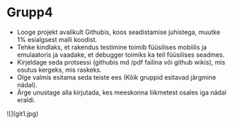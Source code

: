 # Grupp4
<ul>
<li>Looge projekt avalikult Githubis, koos seadistamise juhistega, muutke 1% esialgsest malli koodist. 
<li>Tehke kindlaks, et rakendus testimine toimib füüsilises mobiilis ja emulaatoris ja vaadake, et debugger toimiks ka teil füüsilises seadmes. 
<li>Kirjeldage seda protsessi (githubis md /pdf failina või github wikis), mis osutus kergeks, mis raskeks. 
<li>Olge valmis esitama seda teiste ees (Kõik gruppid esitavad järgmine nädal).
<li>Ärge unustage alla kirjutada, kes meeskonna liikmetest osales iga nädal eraldi.
</ul>
<p>
![](git1.jpg)

